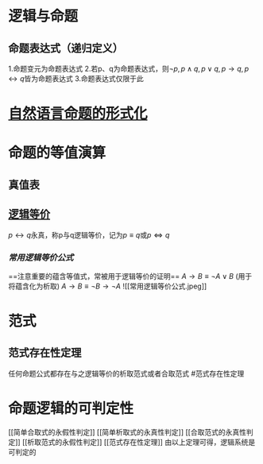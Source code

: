 # 逻辑与命题
## 命题表达式（递归定义）

1.命题变元为命题表达式
2.若p、q为命题表达式，则$\lnot p,p\land q,p \lor q,p\to q,p\leftrightarrow q$皆为命题表达式
3.命题表达式仅限于此

# [自然语言命题的形式化](题型1：将自然语言翻译为命题表达式.md)

# 命题的等值演算
## 真值表
## [逻辑等价](题型2：证明逻辑等价&证明重言式.md)
$p\leftrightarrow q$永真，称p与q逻辑等价，记为$p\equiv q$或$p\iff q$
### *常用逻辑等价公式*
==注意重要的蕴含等值式，常被用于逻辑等价的证明==
$A \to B \equiv \lnot A \lor B$ (用于将蕴含化为析取)
$A\to B \equiv \lnot B \to \lnot A$
![[常用逻辑等价公式.jpeg]]

# 范式
## 范式存在性定理 
任何命题公式都存在与之逻辑等价的析取范式或者合取范式 #范式存在性定理

# 命题逻辑的可判定性

[[简单合取式的永假性判定]] 
[[简单析取式的永真性判定]]
[[合取范式的永真性判定]]
[[析取范式的永假性判定]]
[[范式存在性定理]]
由以上定理可得，逻辑系统是可判定的

